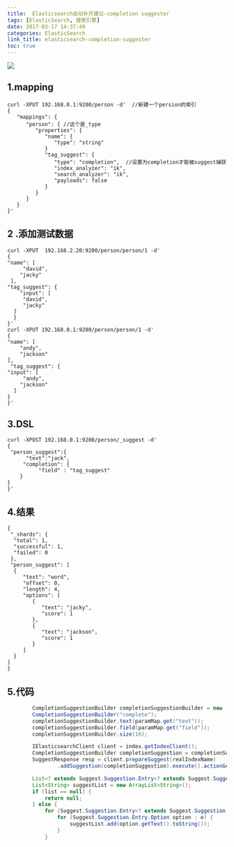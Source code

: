 ```yaml
---
title:  Elasticsearch自动补齐建议-completion suggester
tags: [ElasticSearch, 搜索引擎]
date: 2017-03-17 14:37:49
categories: ElasticSearch
link_title: elasticsearch-completion-suggester
toc: true
---
```

![](http://onxkn9cbz.bkt.clouddn.com/elasticsearch.png)
## 1.mapping
    curl -XPUT 192.168.0.1:9200/person -d'  //新建一个persion的索引
    {
       "mappings": {
          "person": { //这个是_type
             "properties": {
                "name": {
                   "type": "string"
                }
                "tag_suggest": {
                   "type": "completion",  //设置为completion才能被suggest捕获
                   "index_analyzer": "ik",
                   "search_analyzer": "ik",
                   "payloads": false
                }
             }
          }
       }
    }'
	
<!--more -->

## 2 .添加测试数据

    curl -XPUT  192.168.2.20:9200/person/person/1 -d'
    {
    "name": [
         "david",
        "jacky"
     ],
    "tag_suggest": {
        "input": [
         "david",
         "jacky"
      ]
      }
    }'
    curl -XPUT 192.168.0.1:9200/person/person/1 -d'
    {
    "name": [
        "andy",
        "jackson"
    ],
     "tag_suggest": {
    "input": [
         "andy",
        "jackson"
      ]
    }
    }'

## 3.DSL
    curl -XPOST 192.168.0.1:9200/person/_suggest -d'
    {
     "person_suggest":{
          "text":"jack",
         "completion": {
              "field" : "tag_suggest"
        }
    }
    }'

## 4.结果
    {
     "_shards": {
      "total": 1,
      "successful": 1,
      "failed": 0
     },
     "person_suggest": [
      {
         "text": "word",
         "offset": 0,
         "length": 4,
         "options": [
            {
               "text": "jacky",
               "score": 1
            },
            {
               "text": "jackson",
               "score": 1
            }
         ]
      }
    ]
    }
## 5.代码
```java
        CompletionSuggestionBuilder completionSuggestionBuilder = new         
        CompletionSuggestionBuilder("complete");
        completionSuggestionBuilder.text(paramMap.get("text"));
        completionSuggestionBuilder.field(paramMap.get("field"));
        completionSuggestionBuilder.size(10);

	    IElasticsearchClient client = index.getIndexClient();
    	CompletionSuggestionBuilder completionSuggestion = completionSuggestionBuilder 
		SuggestResponse resp = client.prepareSuggest(realIndexName)
				.addSuggestion(completionSuggestion).execute().actionGet();

 	    List<? extends Suggest.Suggestion.Entry<? extends Suggest.Suggestion.Entry.Option>>            list =         response.getSuggest().getSuggestion("complete").getEntries();
        List<String> suggestList = new ArrayList<String>();
        if (list == null) {
            return null;
        } else {
            for (Suggest.Suggestion.Entry<? extends Suggest.Suggestion.Entry.Option> e : list){
                for (Suggest.Suggestion.Entry.Option option : e) {
                    suggestList.add(option.getText().toString());
                }
            }
```

